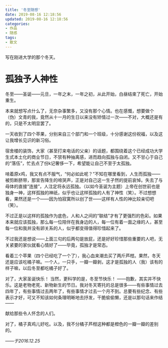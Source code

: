 ```yaml
---
title: '冬至随想'
date: 2019-08-16 12:18:56
updated: 2019-08-16 12:18:56
categories:
- 作品
- 随感
tags:
- 散文
---
```


写在刚进大学的那个冬天。

<!--more-->
# 孤独予人神性

冬至——圣诞——元旦，一年之末，一年之初，从此开始，白昼结束了死亡，开始重生。

本来就想写点什么了，无奈杂事繁多，又没有那个心情。也在感慨，想要做个（伪）文青的我，竟然从十一月的生日以来没有矫情过一次——不对，大概还是有的，只是不太明显罢了。

一天收到了四个苹果，分别来自三个部门和一个班级，十分感谢这份祝福，以及这让我增长见识的新习俗。

宿舍楼的装饰，大家（甚至打来电话的父亲）的话题，都围绕着这个已经成功大学生式本土化的商业节日，不禁有种抽离感，进而趋向孤独与自闭。又不甘心于自己的“落伍”，忙去点了份k记奢侈一下，希望能让自己不至于太孤独。

啃着原x鸡，我又有点不服气，“何必如此呢？”不知在哪里看到，人生而孤独——被剪断脐带，那宣告降生的啼哭声，正是对自己这一生孑然的提前哀悼。失去了与母体的直接“连接”，人注定将永远孤独。（以如今圣诞为主题）上帝在创世前也是独身一神，这样孤独的神祇，似乎也让这样孤独的人有了神性（笑）。不过想想看，果然还是一个——因为怕寂寞所以创了世——这样有人性的神比较亲切吧（笑）。

不过正是以这样的孤独作为底色，人和人之间的“联结”才有了更强烈的色彩。如果本来就应该孤独，那么每一位陪伴在我身边的人，每一位有着一面之缘的人，甚至每一位和我并没有卵关系的人，似乎都变得值得珍惜起来了。

不过我还是想说——上面三句的后两句是放屁，还是好好珍惜那些重要的人吧，无关紧要的家伙就看心情好了——毕竟，孤独才是常态。

看着三个苹果（四个已经吃了一个了），我心血来潮去买了两斤芦柑。果然，冬天还是应该吃橘子嘛。一个人，一只手，一瓣一瓣剥，这才是孤独的人（我）该有的样子嘛，以后冬至都吃橘子好了。

对了，大家圣诞快乐！
当然，更科学的是，冬至节快乐！
——抱歉，其实并不快乐。这是老物老死、新物新生的节日。我对冬天寄托的总是很多——有些事情过去四年了，有些事情过去两年了，有些事情才过去一个月不到。总要有些纪念、有些表示才好，可又不知该如何条理明晰地去抒发，干脆偷偷懒，还是以那句话来作结——

献给那些令人怀念的人们。

对了，橘子真鸡儿好吃。以及，我不分橘子芦柑这种都是橙色的一瓣一瓣的差别的。

*——于2016.12.25*
